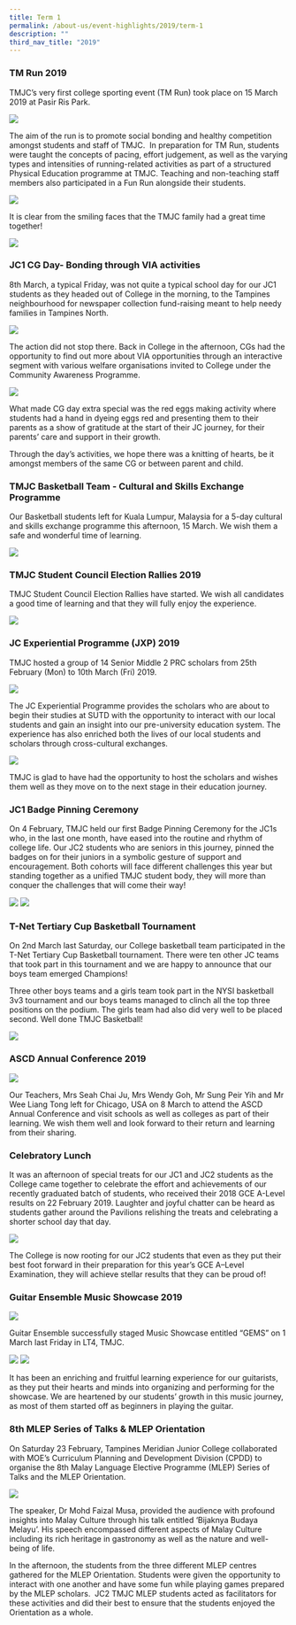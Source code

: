 ```yaml
---
title: Term 1
permalink: /about-us/event-highlights/2019/term-1
description: ""
third_nav_title: "2019"
---
```

### TM Run 2019

TMJC’s very first college sporting event (TM Run) took place on 15 March 2019 at Pasir Ris Park.

![](/images/TM%20Run%202019_1.jpeg)

The aim of the run is to promote social bonding and healthy competition amongst students and staff of TMJC.  In preparation for TM Run, students were taught the concepts of pacing, effort judgement, as well as the varying types and intensities of running-related activities as part of a structured Physical Education programme at TMJC. Teaching and non-teaching staff members also participated in a Fun Run alongside their students.

![](/images/TM%20Run%202019_2-3.jpeg)

It is clear from the smiling faces that the TMJC family had a great time together!

![](/images/TM%20Run%202019_4.jpeg)

### JC1 CG Day- Bonding through VIA activities

8th March, a typical Friday, was not quite a typical school day for our JC1 students as they headed out of College in the morning, to the Tampines neighbourhood for newspaper collection fund-raising meant to help needy families in Tampines North.

![](/images/JC1%20CG%20Day-%20Bonding.jpeg)

The action did not stop there. Back in College in the afternoon, CGs had the opportunity to find out more about VIA opportunities through an interactive segment with various welfare organisations invited to College under the Community Awareness Programme.

![](/images/JC1%20CG%20Day-%20Bonding_4.jpeg)

What made CG day extra special was the red eggs making activity where students had a hand in dyeing eggs red and presenting them to their parents as a show of gratitude at the start of their JC journey, for their parents’ care and support in their growth.  
  
Through the day’s activities, we hope there was a knitting of hearts, be it amongst members of the same CG or between parent and child.  
  

### TMJC Basketball Team - Cultural and Skills Exchange Programme

Our Basketball students left for Kuala Lumpur, Malaysia for a 5-day cultural and skills exchange programme this afternoon, 15 March. We wish them a safe and wonderful time of learning.

![](/images/Basketball.jpeg)

### TMJC Student Council Election Rallies 2019

TMJC Student Council Election Rallies have started. We wish all candidates a good time of learning and that they will fully enjoy the experience.

![](/images/SC%20Rally%202019.jpeg)

### JC Experiential Programme (JXP) 2019

TMJC hosted a group of 14 Senior Middle 2 PRC scholars from 25th February (Mon) to 10th March (Fri) 2019.

![](/images/JC%20Experiential%20Programme%20(JXP)%202019_1.jpeg)

The JC Experiential Programme provides the scholars who are about to begin their studies at SUTD with the opportunity to interact with our local students and gain an insight into our pre-university education system. The experience has also enriched both the lives of our local students and scholars through cross-cultural exchanges.

![](/images/JC%20Experiential%20Programme%20(JXP)%202019_3.jpeg)

TMJC is glad to have had the opportunity to host the scholars and wishes them well as they move on to the next stage in their education journey.  

  

### JC1 Badge Pinning Ceremony

On 4 February, TMJC held our first Badge Pinning Ceremony for the JC1s who, in the last one month, have eased into the routine and rhythm of college life. Our JC2 students who are seniors in this journey, pinned the badges on for their juniors in a symbolic gesture of support and encouragement. Both cohorts will face different challenges this year but standing together as a unified TMJC student body, they will more than conquer the challenges that will come their way!

![](/images/jc1%20badge%20pinning%202019.png)
![](/images/jc1%20badge%20pinning%202019%202.png)

### T-Net Tertiary Cup Basketball Tournament
  
On 2nd March last Saturday, our College basketball team participated in the T-Net Tertiary Cup Basketball tournament. There were ten other JC teams that took part in this tournament and we are happy to announce that our boys team emerged Champions!   

Three other boys teams and a girls team took part in the NYSI basketball 3v3 tournament and our boys teams managed to clinch all the top three positions on the podium. The girls team had also did very well to be placed second. Well done TMJC Basketball!

![](/images/T-Net%20Tertiary%20Cup%20Basketball%20Tournament.jpeg)

### ASCD Annual Conference 2019
![](/images/ASCD%20Annual%20Conference.jpeg)

Our Teachers, Mrs Seah Chai Ju, Mrs Wendy Goh, Mr Sung Peir Yih and Mr Wee Liang Tong left for Chicago, USA on 8 March to attend the ASCD Annual Conference and visit schools as well as colleges as part of their learning. We wish them well and look forward to their return and learning from their sharing.  
  
  

### Celebratory Lunch

It was an afternoon of special treats for our JC1 and JC2 students as the College came together to celebrate the effort and achievements of our recently graduated batch of students, who received their 2018 GCE A-Level results on 22 February 2019. Laughter and joyful chatter can be heard as students gather around the Pavilions relishing the treats and celebrating a shorter school day that day.

![](/images/Celebratory%20Lunch%2028th%20February%202019.jpeg)

The College is now rooting for our JC2 students that even as they put their best foot forward in their preparation for this year’s GCE A–Level Examination, they will achieve stellar results that they can be proud of!  
  

### Guitar Ensemble Music Showcase 2019
![](/images/IMG_Guitar%20Ensemble%20Music%20Showcase_1.jpeg)

Guitar Ensemble successfully staged Music Showcase entitled “GEMS” on 1 March last Friday in LT4, TMJC.

![](/images/IMG_Guitar%20Ensemble%20Music%20Showcase_3.jpeg)
![](/images/IMG_Guitar%20Ensemble%20Music%20Showcase_2.jpeg)

It has been an enriching and fruitful learning experience for our guitarists, as they put their hearts and minds into organizing and performing for the showcase. We are heartened by our students’ growth in this music journey, as most of them started off as beginners in playing the guitar.

  

### 8th MLEP Series of Talks & MLEP Orientation

On Saturday 23 February, Tampines Meridian Junior College collaborated with MOE’s Curriculum Planning and Development Division (CPDD) to organise the 8th Malay Language Elective Programme (MLEP) Series of Talks and the MLEP Orientation.

![](/images/2019-T1-Events-8thMLEPTalks&Orientation_1.jpeg)

The speaker, Dr Mohd Faizal Musa, provided the audience with profound insights into Malay Culture through his talk entitled ‘Bijaknya Budaya Melayu’. His speech encompassed different aspects of Malay Culture including its rich heritage in gastronomy as well as the nature and well-being of life.  
  
In the afternoon, the students from the three different MLEP centres gathered for the MLEP Orientation. Students were given the opportunity to interact with one another and have some fun while playing games prepared by the MLEP scholars.  JC2 TMJC MLEP students acted as facilitators for these activities and did their best to ensure that the students enjoyed the Orientation as a whole.